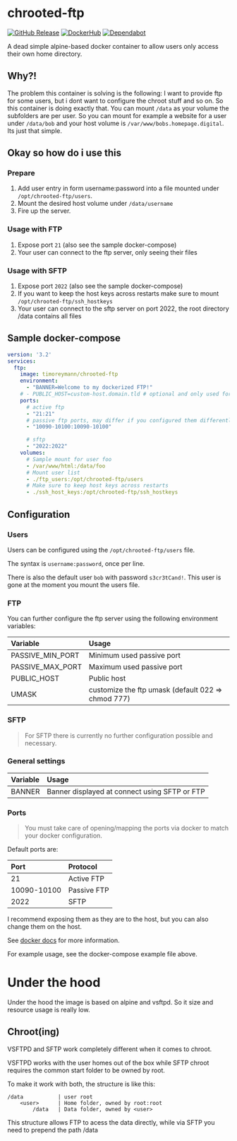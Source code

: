 chrooted-ftp
====
[![GitHub Release](https://img.shields.io/github/v/tag/timo-reymann/chrooted-ftp.svg?label=version)](https://github.com/timo-reymann/chrooted-ftp/releases)
[![DockerHub](https://img.shields.io/docker/pulls/timoreymann/chrooted-ftp)](https://hub.docker.com/r/timoreymann/chrooted-ftp)
[![Dependabot](https://badgen.net/badge/Dependabot/enabled/green?icon=dependabot)](https://dependabot.com/)

A dead simple alpine-based docker container to allow users only access their own home directory.

## Why?!

The problem this container is solving is the following:
I want to provide ftp for some users, but i dont want to configure the chroot stuff and so on.
So this container is doing exactly that. You can mount `/data` as your volume the subfolders are per user.
So you can mount for example a website for a user under `/data/bob` and your host volume
is `/var/www/bobs.homepage.digital`. Its just that simple.

## Okay so how do i use this

### Prepare

1. Add user entry in form username:password into a file mounted under `/opt/chrooted-ftp/users`.
2. Mount the desired host volume under `/data/username`
3. Fire up the server.

### Usage with FTP

1. Expose port `21` (also see the sample docker-compose)
2. Your user can connect to the ftp server, only seeing their files

### Usage with SFTP

1. Expose port `2022` (also see the sample docker-compose)
2. If you want to keep the host keys across restarts make sure to mount `/opt/chrooted-ftp/ssh_hostkeys`
3. Your user can connect to the sftp server on port 2022, the root directory /data contains all files

## Sample docker-compose

```yaml
version: '3.2'
services:
  ftp:
    image: timoreymann/chrooted-ftp
    environment:
      - "BANNER=Welcome to my dockerized FTP!"
    # - PUBLIC_HOST=custom-host.domain.tld # optional and only used for passive ftp, defaults to localhost
    ports:
      # active ftp
      - "21:21"
      # passive ftp ports, may differ if you configured them differently
      - "10090-10100:10090-10100"

      # sftp
      - "2022:2022"
    volumes:
      # Sample mount for user foo
      - /var/www/html:/data/foo
      # Mount user list
      - ./ftp_users:/opt/chrooted-ftp/users
      # Make sure to keep host keys across restarts
      - ./ssh_host_keys:/opt/chrooted-ftp/ssh_hostkeys
```

## Configuration

### Users

Users can be configured using the `/opt/chrooted-ftp/users` file.

The syntax is `username:password`, once per line.

There is also the default user `bob` with password `s3cr3tCand!`. This user is gone at the moment you mount the users
file.

### FTP

You can further configure the ftp server using the following environment variables:

| Variable         | Usage                                              |
|:-----------------|:---------------------------------------------------|
| PASSIVE_MIN_PORT | Minimum used passive port                          |
| PASSIVE_MAX_PORT | Maximum used passive port                          |
| PUBLIC_HOST      | Public host                                        |
| UMASK            | customize the ftp umask (default 022 => chmod 777) |

### SFTP

> For SFTP there is currently no further configuration possible and necessary.

### General settings

| Variable    | Usage                                         |
|:------------|:----------------------------------------------|
| BANNER      | Banner displayed at connect using SFTP or FTP |

### Ports

> You must take care of opening/mapping the ports via docker to match your docker configuration.

Default ports are:

| Port        | Protocol    |
|:------------|:------------|
| 21          | Active FTP  |
| 10090-10100 | Passive FTP |
| 2022        | SFTP        |

I recommend exposing them as they are to the host, but you can also change them on the host.

See [docker docs](https://docs.docker.com/config/containers/container-networking/#published-ports) for more information.

For example usage, see the docker-compose example file above.

# Under the hood

Under the hood the image is based on alpine and vsftpd. So it size and resource usage is really low.

## Chroot(ing)

VSFTPD and SFTP work completely different when it comes to chroot.

VSFTPD works with the user homes out of the box while SFTP chroot requires the common start folder to be owned by root.

To make it work with both, the structure is like this:

```text
/data           | user root
    <user>      | Home folder, owned by root:root
        /data   | Data folder, owned by <user>
```

This structure allows FTP to acess the data directly, while via SFTP you need to prepend the path /data

